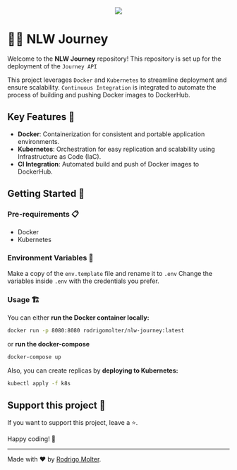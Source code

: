 <div align="center">
  <img src="https://github.com/user-attachments/assets/71d12403-299a-4b04-ae18-2b042664fa22">
</div>

# 👨‍🚀 NLW Journey

Welcome to the **NLW Journey** repository! This repository is set up for the deployment of the `Journey API`

This project leverages `Docker` and `Kubernetes` to streamline deployment and ensure scalability. `Continuous Integration` is integrated to automate the process of building and pushing Docker images to DockerHub.

## Key Features 🔑

- **Docker**: Containerization for consistent and portable application environments.
- **Kubernetes**: Orchestration for easy replication and scalability using Infrastructure as Code (IaC).
- **CI Integration**: Automated build and push of Docker images to DockerHub.

## Getting Started 🚀

### Pre-requirements 📋

- Docker
- Kubernetes

### Environment Variables 🌲
Make a copy of the `env.template` file and rename it to `.env`
Change the variables inside `.env` with the credentials you prefer.

### Usage 🏗️
You can either **run the Docker container locally:**
```sh
docker run -p 8080:8080 rodrigomolter/nlw-journey:latest
```
or **run the docker-compose**
```sh
docker-compose up
```

Also, you can create replicas by **deploying to Kubernetes:**
```sh
kubectl apply -f k8s
```

## Support this project 🙌

If you want to support this project, leave a ⭐.

Happy coding! 🚀

___

Made with ❤️ by [Rodrigo Molter](https://www.linkedin.com/in/rodrigo-molter/).
